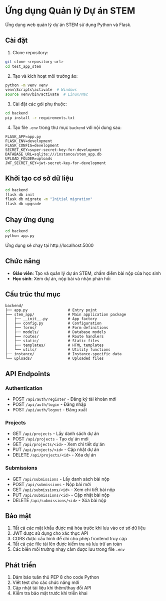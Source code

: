 # Ứng dụng Quản lý Dự án STEM

Ứng dụng web quản lý dự án STEM sử dụng Python và Flask.

## Cài đặt

1. Clone repository:
```bash
git clone <repository-url>
cd test_app_stem
```

2. Tạo và kích hoạt môi trường ảo:
```bash
python -m venv venv
venv\Scripts\activate  # Windows
source venv/bin/activate  # Linux/Mac
```

3. Cài đặt các gói phụ thuộc:
```bash
cd backend
pip install -r requirements.txt
```

4. Tạo file `.env` trong thư mục `backend` với nội dung sau:
```
FLASK_APP=app.py
FLASK_ENV=development
FLASK_CONFIG=development
SECRET_KEY=super-secret-key-for-development
DATABASE_URL=sqlite:///instance/stem_app.db
UPLOAD_FOLDER=uploads
JWT_SECRET_KEY=jwt-secret-key-for-development
```

## Khởi tạo cơ sở dữ liệu

```bash
cd backend
flask db init
flask db migrate -m "Initial migration"
flask db upgrade
```

## Chạy ứng dụng

```bash
cd backend
python app.py
```

Ứng dụng sẽ chạy tại http://localhost:5000

## Chức năng

- **Giáo viên**: Tạo và quản lý dự án STEM, chấm điểm bài nộp của học sinh
- **Học sinh**: Xem dự án, nộp bài và nhận phản hồi

## Cấu trúc thư mục

```
backend/
├── app.py                  # Entry point
├── stem_app/               # Main application package
│   ├── __init__.py         # App factory
│   ├── config.py           # Configuration
│   ├── forms/              # Form definitions
│   ├── models/             # Database models
│   ├── routes/             # Route handlers
│   ├── static/             # Static files
│   ├── templates/          # HTML templates
│   └── utils/              # Utility functions
├── instance/               # Instance-specific data
└── uploads/                # Uploaded files
```

## API Endpoints

### Authentication
- POST `/api/auth/register` - Đăng ký tài khoản mới
- POST `/api/auth/login` - Đăng nhập
- POST `/api/auth/logout` - Đăng xuất

### Projects
- GET `/api/projects` - Lấy danh sách dự án
- POST `/api/projects` - Tạo dự án mới
- GET `/api/projects/<id>` - Xem chi tiết dự án
- PUT `/api/projects/<id>` - Cập nhật dự án
- DELETE `/api/projects/<id>` - Xóa dự án

### Submissions
- GET `/api/submissions` - Lấy danh sách bài nộp
- POST `/api/submissions` - Nộp bài mới
- GET `/api/submissions/<id>` - Xem chi tiết bài nộp
- PUT `/api/submissions/<id>` - Cập nhật bài nộp
- DELETE `/api/submissions/<id>` - Xóa bài nộp

## Bảo mật

1. Tất cả các mật khẩu được mã hóa trước khi lưu vào cơ sở dữ liệu
2. JWT được sử dụng cho xác thực API
3. CORS được cấu hình để chỉ cho phép frontend truy cập
4. Tất cả các file tải lên được kiểm tra và lưu trữ an toàn
5. Các biến môi trường nhạy cảm được lưu trong file `.env`

## Phát triển

1. Đảm bảo tuân thủ PEP 8 cho code Python
2. Viết test cho các chức năng mới
3. Cập nhật tài liệu khi thêm/thay đổi API
4. Kiểm tra bảo mật trước khi triển khai 